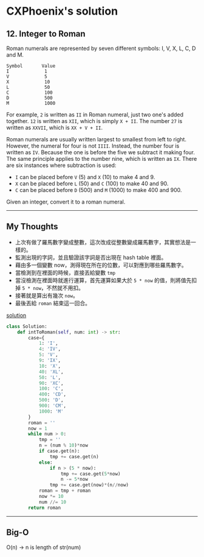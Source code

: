 CXPhoenix's solution
===

## 12. Integer to Roman

Roman numerals are represented by seven different symbols: I, V, X, L, C, D and M.
```
Symbol       Value
I             1
V             5
X             10
L             50
C             100
D             500
M             1000
```

For example, `2` is written as `II` in Roman numeral, just two one's added together. `12` is written as `XII`, which is simply `X + II`. The number `27` is written as `XXVII`, which is `XX + V + II`.

Roman numerals are usually written largest to smallest from left to right. However, the numeral for four is not `IIII`. Instead, the number four is written as `IV`. Because the one is before the five we subtract it making four. The same principle applies to the number nine, which is written as `IX`. There are six instances where subtraction is used:

- `I` can be placed before `V` (5) and `X` (10) to make 4 and 9. 
- `X` can be placed before `L` (50) and `C` (100) to make 40 and 90. 
- `C` can be placed before `D` (500) and `M` (1000) to make 400 and 900.

Given an integer, convert it to a roman numeral.

---

## My Thoughts

- 上次有做了羅馬數字變成整數，這次改成從整數變成羅馬數字，其實想法是一樣的。
- 監測出現的字詞，並且驗證該字詞是否出現在 hash table 裡面。
- 藉由多一個變數 now，測得現在所在的位數，可以對應到哪些羅馬數字。
- 當檢測到在裡面的時候，直接丟給變數 `tmp`
- 當沒檢測在裡面時就進行運算，首先運算如果大於 `5 * now` 的值，則將值先扣掉 `5 * now`，不然就不用扣。
- 接著就是算出有幾次 `now`。
- 最後丟給 `roman` 結束這一回合。

[solution](./solution.py)

```python
class Solution:
    def intToRoman(self, num: int) -> str:
        case={
            1: 'I',
            4: 'IV',
            5: 'V',
            9: 'IX',
            10: 'X',
            40: 'XL',
            50: 'L',
            90: 'XC',
            100: 'C',
            400: 'CD',
            500: 'D',
            900: 'CM',
            1000: 'M'
        }
        roman = ''
        now = 1
        while num > 0:
            tmp = ''
            n = (num % 10)*now
            if case.get(n):
                tmp += case.get(n)
            else:
                if n > (5 * now):
                    tmp += case.get(5*now)
                    n -= 5*now
                tmp += case.get(now)*(n//now)
            roman = tmp + roman
            now *= 10
            num //= 10
        return roman
```

---

## Big-O

O(n) -> n is length of str(num)